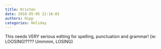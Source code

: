 ```yaml
---
title: Kristen
date: 2018-05-05 22:16:03
authors: Ripp
categories: Holiday
---
```


 This needs VERY serious editing for spelling, punctuation and grammar!  (ie: LOOSING!????  Ummmm, LOSING)